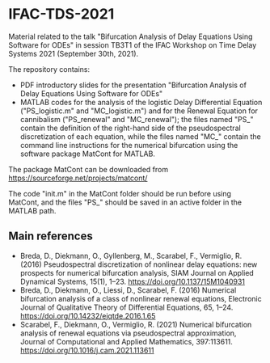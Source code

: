 # IFAC-TDS-2021
 Material related to the talk "Bifurcation Analysis of Delay Equations Using Software for ODEs" in session TB3T1 of the IFAC Workshop on Time Delay Systems 2021 (September 30th, 2021).

 The repository contains:
 - PDF introductory slides for the presentation  "Bifurcation Analysis of Delay Equations Using Software for ODEs"
 - MATLAB codes for the analysis of the logistic Delay Differential Equation ("PS_logistic.m" and "MC_logistic.m") and for the Renewal Equation for cannibalism ("PS_renewal" and "MC_renewal"); the files named "PS_" contain the definition of the right-hand side of the pseudospectral discretization of each equation, while the files named "MC_" contain the command line instructions for the numerical bifurcation using the software package MatCont for MATLAB.

The package MatCont can be downloaded from https://sourceforge.net/projects/matcont/

The code "init.m" in the MatCont folder should be run before using MatCont, and the files "PS_" should be saved in an active folder in the MATLAB path. 

## Main references

- Breda, D., Diekmann, O., Gyllenberg, M., Scarabel, F., Vermiglio, R. (2016) Pseudospectral discretization of nonlinear delay equations: new prospects for numerical bifurcation analysis, SIAM Journal on Applied Dynamical Systems, 15(1), 1–23. https://doi.org/10.1137/15M1040931 
- Breda, D., Diekmann, O., Liessi, D., Scarabel, F. (2016) Numerical bifurcation analysis of a class of nonlinear renewal equations, Electronic Journal of Qualitative Theory of Differential Equations, 65, 1–24. https://doi.org/10.14232/ejqtde.2016.1.65
- Scarabel, F., Diekmann, O., Vermiglio, R. (2021) Numerical bifurcation analysis of renewal equations via pseudospectral approximation, Journal of Computational and Applied Mathematics, 397:113611. https://doi.org/10.1016/j.cam.2021.113611


